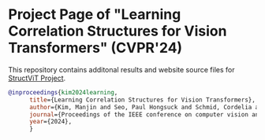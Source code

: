 # Project Page of "Learning Correlation Structures for Vision Transformers" (CVPR'24)

This repository contains additonal results and website source files for [StructViT Project](https://KimManjin.github.io/StructViT/).

```bib
@inproceedings{kim2024learning,
      title={Learning Correlation Structures for Vision Transformers},
      author={Kim, Manjin and Seo, Paul Hongsuck and Schmid, Cordelia and Cho, Minsu},
      journal={Proceedings of the IEEE conference on computer vision and pattern recognition},
      year={2024},
      }
```
